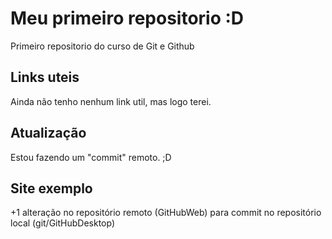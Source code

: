 # Meu primeiro repositorio :D
Primeiro repositorio do curso de Git e Github

## Links uteis
Ainda não tenho nenhum link util, mas logo terei.   

## Atualização
Estou fazendo um "commit" remoto. ;D

## Site exemplo
+1 alteração no repositório remoto (GitHubWeb) para commit no repositório local (git/GitHubDesktop)
